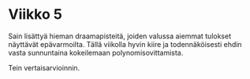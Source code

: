 # Viikko 5

Sain lisättyä hieman draamapisteitä, joiden valussa aiemmat tulokset näyttävät epävarmoilta. Tällä viikolla hyvin kiire ja todennäköisesti ehdin vasta sunnuntaina kokeilemaan polynomisovittamista.

Tein vertaisarvioinnin.